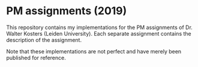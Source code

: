 # PM assignments (2019)

This repository contains my implementations for the PM assignments of Dr. Walter Kosters (Leiden University). Each
 separate assignment contains the description of the assignment.
 
Note that these implementations are not perfect and have merely been published for reference.